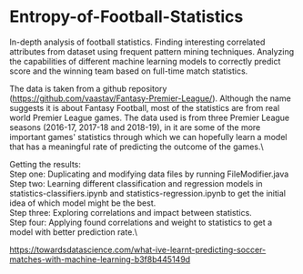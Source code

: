 # Entropy-of-Football-Statistics
In-depth analysis of football statistics. Finding interesting correlated attributes from dataset using frequent pattern mining techniques. Analyzing the capabilities of different machine learning models to correctly predict score and the winning team based on full-time match statistics.  

The data is taken from a github repository (https://github.com/vaastav/Fantasy-Premier-League/). 
Although the name suggests it is about Fantasy Football, most of the statistics are from real world Premier League games.
The data used is from three Premier League seasons (2016-17, 2017-18 and 2018-19), in it are some of the more important games' 
statistics through which we can hopefully learn a model that has a meaningful rate of predicting the outcome of the games.\

Getting the results:\
Step one: Duplicating and modifying data files by running FileModifier.java\
Step two: Learning different classification and regression models in statistics-classifiers.ipynb and statistics-regression.ipynb
to get the initial idea of which model might be the best.\
Step three: Exploring correlations and impact between statistics.\
Step four: Applying found correlations and weight to statistics to get a model with better prediction rate.\

https://towardsdatascience.com/what-ive-learnt-predicting-soccer-matches-with-machine-learning-b3f8b445149d
